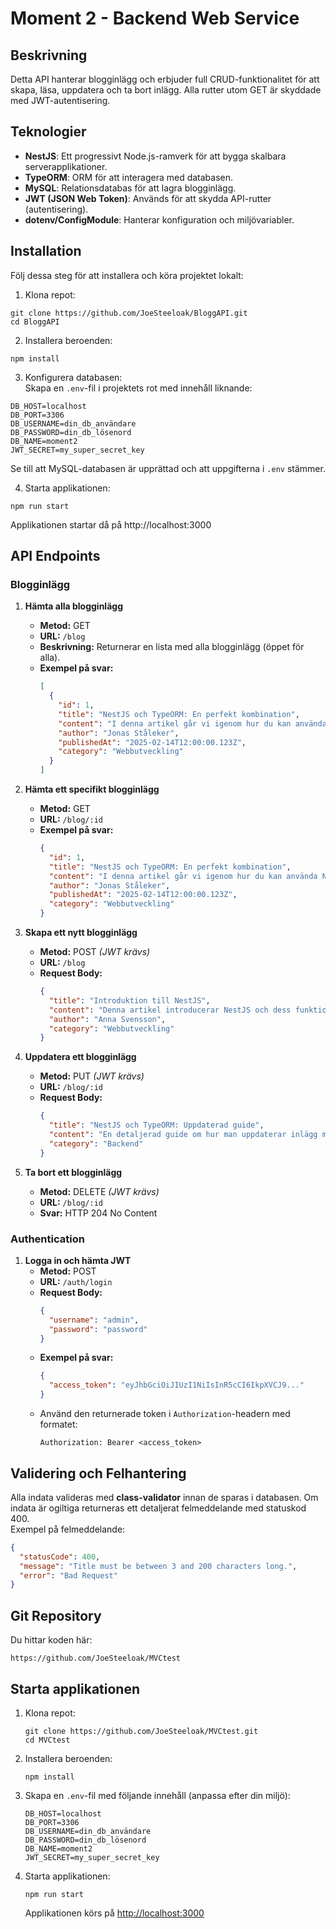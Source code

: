 # Moment 2 - Backend Web Service

## Beskrivning

Detta API hanterar blogginlägg och erbjuder full CRUD-funktionalitet för att skapa, läsa, uppdatera och ta bort inlägg. Alla rutter utom GET är skyddade med JWT-autentisering.

## Teknologier

- **NestJS**: Ett progressivt Node.js-ramverk för att bygga skalbara serverapplikationer.
- **TypeORM**: ORM för att interagera med databasen.
- **MySQL**: Relationsdatabas för att lagra blogginlägg.
- **JWT (JSON Web Token)**: Används för att skydda API-rutter (autentisering).
- **dotenv/ConfigModule**: Hanterar konfiguration och miljövariabler.

## Installation

Följ dessa steg för att installera och köra projektet lokalt:

1. Klona repot:
```
git clone https://github.com/JoeSteeloak/BloggAPI.git
cd BloggAPI
```

2. Installera beroenden:
```
npm install
```

3. Konfigurera databasen:  
Skapa en `.env`-fil i projektets rot med innehåll liknande:
```
DB_HOST=localhost
DB_PORT=3306
DB_USERNAME=din_db_användare
DB_PASSWORD=din_db_lösenord
DB_NAME=moment2
JWT_SECRET=my_super_secret_key
```
Se till att MySQL-databasen är upprättad och att uppgifterna i `.env` stämmer.

4. Starta applikationen:
```
npm run start
```
Applikationen startar då på http://localhost:3000

## API Endpoints

### Blogginlägg

1. **Hämta alla blogginlägg**
    - **Metod:** GET  
    - **URL:** `/blog`
    - **Beskrivning:** Returnerar en lista med alla blogginlägg (öppet för alla).
    - **Exempel på svar:**
      ```json
      [
        {
          "id": 1,
          "title": "NestJS och TypeORM: En perfekt kombination",
          "content": "I denna artikel går vi igenom hur du kan använda NestJS tillsammans med TypeORM för att skapa en robust backend...",
          "author": "Jonas Ståleker",
          "publishedAt": "2025-02-14T12:00:00.123Z",
          "category": "Webbutveckling"
        }
      ]
      ```

2. **Hämta ett specifikt blogginlägg**
    - **Metod:** GET  
    - **URL:** `/blog/:id`
    - **Exempel på svar:**
      ```json
      {
        "id": 1,
        "title": "NestJS och TypeORM: En perfekt kombination",
        "content": "I denna artikel går vi igenom hur du kan använda NestJS tillsammans med TypeORM för att skapa en robust backend...",
        "author": "Jonas Ståleker",
        "publishedAt": "2025-02-14T12:00:00.123Z",
        "category": "Webbutveckling"
      }
      ```

3. **Skapa ett nytt blogginlägg**
    - **Metod:** POST *(JWT krävs)*
    - **URL:** `/blog`
    - **Request Body:**
      ```json
      {
        "title": "Introduktion till NestJS",
        "content": "Denna artikel introducerar NestJS och dess funktioner...",
        "author": "Anna Svensson",
        "category": "Webbutveckling"
      }
      ```

4. **Uppdatera ett blogginlägg**
    - **Metod:** PUT *(JWT krävs)*
    - **URL:** `/blog/:id`
    - **Request Body:**
      ```json
      {
        "title": "NestJS och TypeORM: Uppdaterad guide",
        "content": "En detaljerad guide om hur man uppdaterar inlägg med NestJS och TypeORM...",
        "category": "Backend"
      }
      ```

5. **Ta bort ett blogginlägg**
    - **Metod:** DELETE *(JWT krävs)*
    - **URL:** `/blog/:id`
    - **Svar:** HTTP 204 No Content

### Authentication

1. **Logga in och hämta JWT**
    - **Metod:** POST  
    - **URL:** `/auth/login`
    - **Request Body:**
      ```json
      {
        "username": "admin",
        "password": "password"
      }
      ```
    - **Exempel på svar:**
      ```json
      {
        "access_token": "eyJhbGciOiJIUzI1NiIsInR5cCI6IkpXVCJ9..."
      }
      ```
    - Använd den returnerade token i `Authorization`-headern med formatet:  
      ```
      Authorization: Bearer <access_token>
      ```

## Validering och Felhantering

Alla indata valideras med **class-validator** innan de sparas i databasen. Om indata är ogiltiga returneras ett detaljerat felmeddelande med statuskod 400.  
Exempel på felmeddelande:
```json
{
  "statusCode": 400,
  "message": "Title must be between 3 and 200 characters long.",
  "error": "Bad Request"
}
```

## Git Repository

Du hittar koden här:  
```
https://github.com/JoeSteeloak/MVCtest
```

## Starta applikationen

1. Klona repot:
   ```
   git clone https://github.com/JoeSteeloak/MVCtest.git
   cd MVCtest
   ```

2. Installera beroenden:
   ```
   npm install
   ```

3. Skapa en `.env`-fil med följande innehåll (anpassa efter din miljö):
   ```
   DB_HOST=localhost
   DB_PORT=3306
   DB_USERNAME=din_db_användare
   DB_PASSWORD=din_db_lösenord
   DB_NAME=moment2
   JWT_SECRET=my_super_secret_key
   ```

4. Starta applikationen:
   ```
   npm run start
   ```
   Applikationen körs på [http://localhost:3000](http://localhost:3000)
